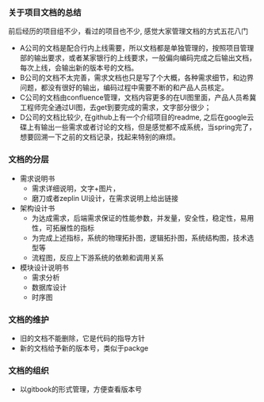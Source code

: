 ### 关于项目文档的总结
 前后经历的项目组不少，看过的项目也不少, 感觉大家管理文档的方式五花八门
 - A公司的文档是配合行内上线需要，所以文档都是单独管理的，按照项目管理部的输出要求，或者某家银行的上线要求，一般偏向编码完成之后输出文档，每次上线，会输出新的版本号的文档。
 - B公司的文档不太完善，需求文档也只是写了个大概，各种需求细节，和边界问题，都没有很好的输出，编码过程中需要不断的和产品人员核定。
 - C公司的文档由confluence管理，文档内容更多的在UI图里面，产品人员希冀工程师完全通过UI图，去get到要完成的需求，文字部分很少；
 - D公司的文档比较少, 在github上有一个介绍项目的readme, 之后在google云碟上有输出一些需求或者讨论的文档，但是感觉都不成系统，当spring完了，想要回溯一下之前的文档记录，找起来特别的麻烦。

### 文档的分层
 - 需求说明书
   - 需求详细说明，文字+图片，
   - 磨刀或者zeplin UI设计，在需求说明上给出链接
 - 架构设计书
   - 为达成需求，后端需求保证的性能参数，并发量，安全性，稳定性，易用性，可拓展性的指标
   - 为完成上述指标，系统的物理拓扑图，逻辑拓扑图，系统结构图，技术选型等
   - 流程图，反应上下游系统的依赖和调用关系
 - 模块设计说明书
   - 需求分析
   - 数据库设计
   - 时序图

### 文档的维护
 - 旧的文档不能删除，它是代码的指导方针
 - 新的文档给予新的版本号，类似于packge


### 文档的组织
- 以gitbook的形式管理，方便查看版本号